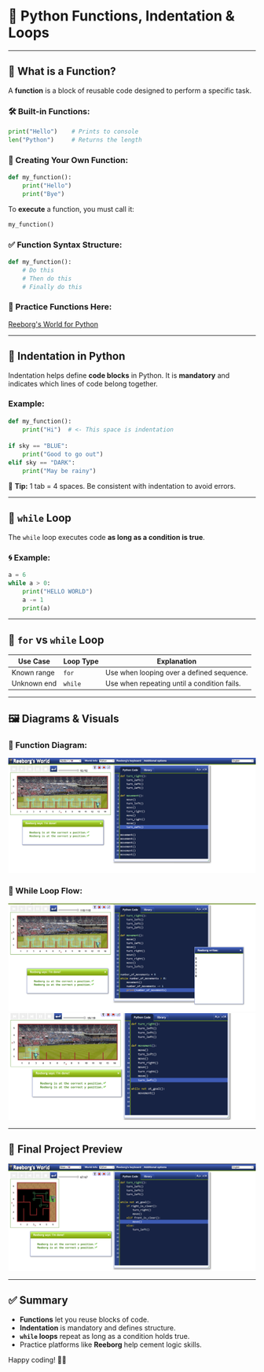 # 🧠 Python Functions, Indentation & Loops

---

## 🔧 What is a Function?

A **function** is a block of reusable code designed to perform a specific task.

### 🛠️ Built-in Functions:
```python
print("Hello")    # Prints to console
len("Python")     # Returns the length
```

### 🧱 Creating Your Own Function:
```python
def my_function():
    print("Hello")
    print("Bye")
```

To **execute** a function, you must call it:

```python
my_function()
```

### ✅ Function Syntax Structure:
```python
def my_function():
    # Do this
    # Then do this
    # Finally do this
```

### 🧪 Practice Functions Here:
[Reeborg's World for Python](https://reeborg.ca/reeborg.html?lang=en&mode=python&menu=worlds%2Fmenus%2Freeborg_intro_en.json&name=Alone&url=worlds%2Ftutorial_en%2Falone.json)

---

## 📏 Indentation in Python

Indentation helps define **code blocks** in Python. It is **mandatory** and indicates which lines of code belong together.

### Example:
```python
def my_function():
    print("Hi")  # <- This space is indentation

if sky == "BLUE":
    print("Good to go out")
elif sky == "DARK":
    print("May be rainy")
```

🧠 **Tip:** 1 tab = 4 spaces. Be consistent with indentation to avoid errors.

---

## 🔁 `while` Loop

The `while` loop executes code **as long as a condition is true**.

### 🌀 Example:
```python
a = 6
while a > 0:
    print("HELLO WORLD")
    a -= 1
    print(a)
```

---

## 🔁 `for` vs `while` Loop

| Use Case     | Loop Type | Explanation                               |
|--------------|-----------|-------------------------------------------|
| Known range  | `for`     | Use when looping over a defined sequence. |
| Unknown end  | `while`   | Use when repeating until a condition fails.|

---

## 🖼️ Diagrams & Visuals

### 📌 Function Diagram:
![alt text](image.png)

### 🔁 While Loop Flow:
![alt text](image-1.png)
![alt text](image-2.png)

---

## 🧪 Final Project Preview

![alt text](image-3.png)

---

## ✅ Summary

- **Functions** let you reuse blocks of code.
- **Indentation** is mandatory and defines structure.
- **`while` loops** repeat as long as a condition holds true.
- Practice platforms like **Reeborg** help cement logic skills.

Happy coding! 🐍🚀








